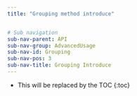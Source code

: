 ```yaml
---
title: "Grouping method introduce"


# Sub navigation
sub-nav-parent: API
sub-nav-group: AdvancedUsage
sub-nav-id: Grouping
sub-nav-pos: 3
sub-nav-title: Grouping Introduce
---
```


* This will be replaced by the TOC
{:toc}
